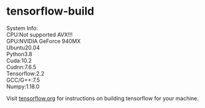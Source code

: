 # tensorflow-build

System Info:<br>
CPU:Not supported AVX!!!<br>
GPU:NVIDIA GeForce 940MX<br>
Ubuntu20.04<br>
Python3.8<br>
Cuda:10.2<br>
Cudnn:7.6.5<br>
Tensorflow:2.2<br>
GCC/G++:7.5<br>
Numpy:1.18.0<br>

Visit [tensorflow.org](https://tensorflow.google.cn/install/source) for instructions on building tensorflow for your machine.
